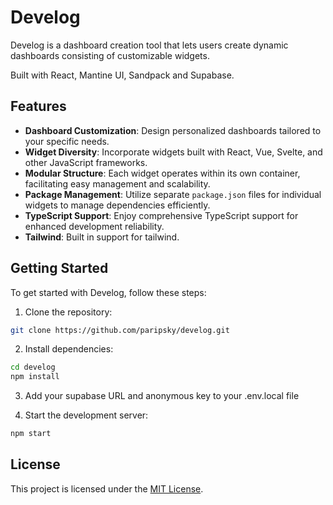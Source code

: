 # Develog

Develog is a dashboard creation tool that lets users create dynamic dashboards consisting of customizable widgets.

Built with React, Mantine UI, Sandpack and Supabase.

## Features

- **Dashboard Customization**: Design personalized dashboards tailored to your specific needs.
- **Widget Diversity**: Incorporate widgets built with React, Vue, Svelte, and other JavaScript frameworks.
- **Modular Structure**: Each widget operates within its own container, facilitating easy management and scalability.
- **Package Management**: Utilize separate `package.json` files for individual widgets to manage dependencies efficiently.
- **TypeScript Support**: Enjoy comprehensive TypeScript support for enhanced development reliability.
- **Tailwind**: Built in support for tailwind.

## Getting Started

To get started with Develog, follow these steps:

1. Clone the repository:

```bash
git clone https://github.com/paripsky/develog.git
```

2. Install dependencies:

```bash
cd develog
npm install
```

3. Add your supabase URL and anonymous key to your .env.local file

4. Start the development server:

```bash
npm start
```

## License

This project is licensed under the [MIT License](LICENSE.md).
